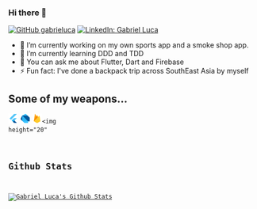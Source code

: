 ### Hi there 👋

[![GitHub gabrieluca](https://img.shields.io/github/followers/gabrieluca?label=follow&style=social)](https://github.com/gabrieluca)
[![LinkedIn: Gabriel Luca](https://img.shields.io/badge/Gabrieluca-blue?style=flat-square&logo=Linkedin&logoColor=white&link=https://www.linkedin.com/in/gabrieluca/)](https://www.linkedin.com/in/gabrieluca/)
- 🔭 I’m currently working on my own sports app and a smoke shop app.
- 🌱 I’m currently learning DDD and TDD
- 💬 You can ask me about Flutter, Dart and Firebase
- ⚡ Fun fact: I've done a backpack trip across SouthEast Asia by myself

## Some of my weapons...

<code><img height="20" src="https://raw.githubusercontent.com/github/explore/80688e429a7d4ef2fca1e82350fe8e3517d3494d/topics/flutter/flutter.png"></code>
<code><img height="20" src="https://raw.githubusercontent.com/github/explore/80688e429a7d4ef2fca1e82350fe8e3517d3494d/topics/dart/dart.png"></code>
<code><img height="20" src="https://raw.githubusercontent.com/github/explore/80688e429a7d4ef2fca1e82350fe8e3517d3494d/topics/firebase/firebase.png"></code><code><img height="20" 

## Github Stats

[![Gabriel Luca's Github Stats](https://github-readme-stats.vercel.app/api?username=gabrieluca&count_private=true&theme=default&show_icons=true)](https://github.com/gabrieluca)


